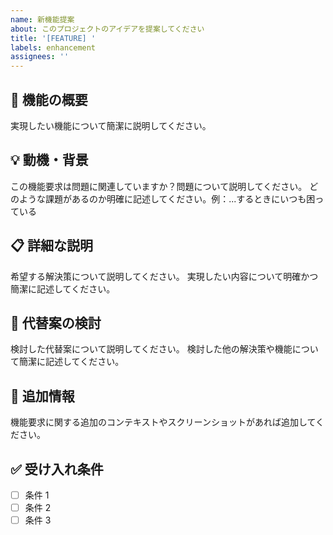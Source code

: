```yaml
---
name: 新機能提案
about: このプロジェクトのアイデアを提案してください
title: '[FEATURE] '
labels: enhancement
assignees: ''
---
```


## 🚀 機能の概要
実現したい機能について簡潔に説明してください。

## 💡 動機・背景
この機能要求は問題に関連していますか？問題について説明してください。
どのような課題があるのか明確に記述してください。例：...するときにいつも困っている

## 📋 詳細な説明
希望する解決策について説明してください。
実現したい内容について明確かつ簡潔に記述してください。

## 🔄 代替案の検討
検討した代替案について説明してください。
検討した他の解決策や機能について簡潔に記述してください。

## 📱 追加情報
機能要求に関する追加のコンテキストやスクリーンショットがあれば追加してください。

## ✅ 受け入れ条件
- [ ] 条件 1
- [ ] 条件 2
- [ ] 条件 3
